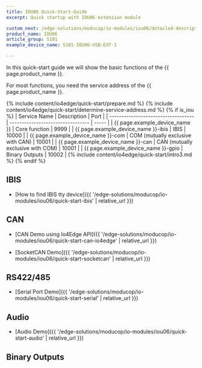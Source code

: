 ```yaml
---
title: IOU06 Quick-Start-Guide
excerpt: Quick startup with IOU06 extension module

custom_next: /edge-solutions/moducop/io-modules/iou06/detailed-description/
product_name: IOU06
article_group: S101
example_device_name: S101-IOU06-USB-EXT-1

---
```


In this quick-start guide we will show the basic functions of the {{ page.product_name }}.

For most functions, you need the service address of the {{ page.product_name }}.

{% include content/io4edge/quick-start/prepare.md %}
{% include content/io4edge/quick-start/determine-service-address.md %}
{% if is_iou %}
| Service Name                        | Description                       | Port  |
| ----------------------------------- | --------------------------------- | ----- |
| {{ page.example_device_name }}      | Core function                     | 9999  |
| {{ page.example_device_name }}-ibis | IBIS                              | 10000 |
| {{ page.example_device_name }}-com  | COM (mutually exclusive with CAN) | 10001 |
| {{ page.example_device_name }}-can  | CAN (mutually exclusive with COM) | 10001 |
| {{ page.example_device_name }}-gpio | Binary Outputs                    | 10002 |
{% include content/io4edge/quick-start/intro3.md %}
{% endif %}


## IBIS

* [How to find IBIS tty device]({{ '/edge-solutions/moducop/io-modules/iou06/quick-start-ibis' | relative_url }})

## CAN

* [CAN Demo using Io4Edge API]({{ '/edge-solutions/moducop/io-modules/iou06/quick-start-can-io4edge' | relative_url }})

* [SocketCAN Demo]({{ '/edge-solutions/moducop/io-modules/iou06/quick-start-socketcan' | relative_url }})

## RS422/485

* [Serial Port Demo]({{ '/edge-solutions/moducop/io-modules/iou06/quick-start-serial' | relative_url }})

## Audio

* [Audio Demo]({{ '/edge-solutions/moducop/io-modules/iou06/quick-start-audio' | relative_url }})

## Binary Outputs

